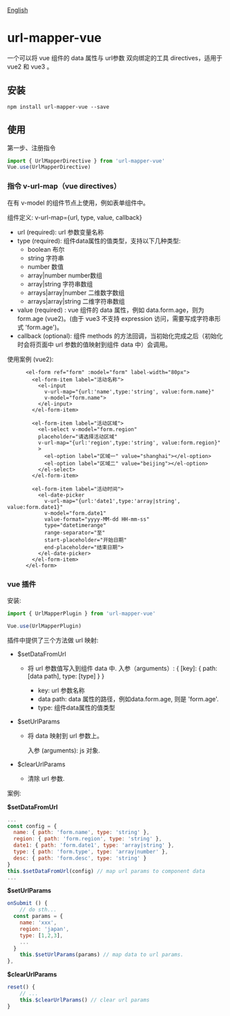 [English](./README.en.md)

# url-mapper-vue
一个可以将 vue 组件的 data 属性与 url参数 双向绑定的工具 directives，适用于 vue2 和 vue3 。

## 安装

```shell
npm install url-mapper-vue --save
```

## 使用

第一步、注册指令

```javascript
import { UrlMapperDirective } from 'url-mapper-vue'
Vue.use(UrlMapperDirective)
```

### 指令 v-url-map（vue directives）
在有 v-model 的组件节点上使用，例如表单组件中。

组件定义:
v-url-map={url, type, value, callback}

- url (required):  url 参数变量名称
- type (required): 组件data属性的值类型，支持以下几种类型:
  -  boolean 布尔
  -  string 字符串
  -  number 数值
  -  array|number number数组
  -  array|string 字符串数组
  -  arrays|array|number 二维数字数组
  -  arrays|array|string 二维字符串数组
- value (required) : vue 组件的 data 属性，例如 data.form.age，则为 form.age (vue2)。(由于 vue3 不支持 expression 访问，需要写成字符串形式 'form.age')。
- callback (optional): 组件 methods 的方法回调，当初始化完成之后（初始化时会将页面中 url 参数的值映射到组件 data 中）会调用。

使用案例 (vue2):
```
      <el-form ref="form" :model="form" label-width="80px">
        <el-form-item label="活动名称">
          <el-input
            v-url-map="{url:'name',type:'string', value:form.name}"
            v-model="form.name">
          </el-input>
        </el-form-item>

        <el-form-item label="活动区域">
          <el-select v-model="form.region"
          placeholder="请选择活动区域"
          v-url-map="{url:'region',type:'string', value:form.region}"
          >
            <el-option label="区域一" value="shanghai"></el-option>
            <el-option label="区域二" value="beijing"></el-option>
          </el-select>
        </el-form-item>

        <el-form-item label="活动时间">
          <el-date-picker
            v-url-map="{url:'date1',type:'array|string', value:form.date1}"
            v-model="form.date1"
            value-format="yyyy-MM-dd HH-mm-ss"
            type="datetimerange"
            range-separator="至"
            start-placeholder="开始日期"
            end-placeholder="结束日期">
          </el-date-picker>
        </el-form-item>
      </el-form>
```


### vue 插件

安装:

```javascript
import { UrlMapperPlugin } from 'url-mapper-vue'

Vue.use(UrlMapperPlugin)
```

插件中提供了三个方法做 url 映射:

- $setDataFromUrl

  - 将 url 参数值写入到组件 data 中.
    入参（arguments）: { [key]: { path: [data path], type: [type] } }

    - key: url 参数名称
    - data path: data 属性的路径，例如data.form.age, 则是 'form.age'.
    - type: 组件data属性的值类型

- $setUrlParams

  - 将 data 映射到 url 参数上。

    入参 (arguments): js 对象.

- $clearUrlParams

  - 清除 url 参数.



案例:

**$setDataFromUrl**

```javascript
...
const config = {
  name: { path: 'form.name', type: 'string' },
  region: { path: 'form.region', type: 'string' },
  date1: { path: 'form.date1', type: 'array|string' },
  type: { path: 'form.type', type: 'array|number' },
  desc: { path: 'form.desc', type: 'string' }
}
this.$setDataFromUrl(config) // map url params to component data 
...
```

**$setUrlParams**

```javascript
onSubmit () {
	// do sth...
  const params = {
    name: 'xxx',
    region: 'japan',
    type: [1,2,3],
    ...
  }
	this.$setUrlParams(params) // map data to url params.
},
```



**$clearUrlParams**

```javascript
reset() {
	// ...
	this.$clearUrlParams() // clear url params
}
```

